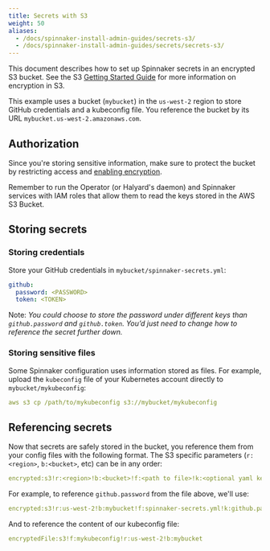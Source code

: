 ```yaml
---
title: Secrets with S3
weight: 50
aliases:
  - /docs/spinnaker-install-admin-guides/secrets-s3/
  - /docs/spinnaker-install-admin-guides/secrets/secrets-s3/
---
```


This document describes how to set up Spinnaker secrets in an encrypted S3 bucket. See the S3 [Getting Started Guide](https://docs.aws.amazon.com/AmazonS3/latest/gsg/GetStartedWithS3.html) for more information on encryption in S3.

This example uses a bucket (`mybucket`) in the `us-west-2` region to store GitHub credentials and a kubeconfig file. You reference the bucket by its URL `mybucket.us-west-2.amazonaws.com`.

## Authorization
Since you're storing sensitive information, make sure to protect the bucket by restricting access and [enabling encryption](https://docs.aws.amazon.com/AmazonS3/latest/user-guide/default-bucket-encryption.html).

Remember to run the Operator (or Halyard's daemon) and Spinnaker services with IAM roles that allow them to read the keys stored in the AWS S3 Bucket.

## Storing secrets
### Storing credentials
Store your GitHub credentials in `mybucket/spinnaker-secrets.yml`:

```yaml
github:
  password: <PASSWORD>
  token: <TOKEN>
```

Note: *You could choose to store the password under different keys than `github.password` and `github.token`. You’d just need to change how to reference the secret further down.*

### Storing sensitive files
Some Spinnaker configuration uses information stored as files. For example, upload the `kubeconfig` file of your Kubernetes account directly to `mybucket/mykubeconfig`:

```yaml
aws s3 cp /path/to/mykubeconfig s3://mybucket/mykubeconfig
```

## Referencing secrets
Now that secrets are safely stored in the bucket, you reference them from your config files with the following format. The S3 specific parameters (`r:<region>`, `b:<bucket>`, etc) can be in any order:

```yaml
encrypted:s3!r:<region>!b:<bucket>!f:<path to file>!k:<optional yaml key>
```


For example, to reference `github.password` from the file above, we'll use:
```yaml
encrypted:s3!r:us-west-2!b:mybucket!f:spinnaker-secrets.yml!k:github.password
```

And to reference the content of our kubeconfig file:
```yaml
encryptedFile:s3!f:mykubeconfig!r:us-west-2!b:mybucket
```
